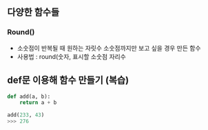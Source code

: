 ## 다양한 함수들
### Round()
* 소숫점이 반복될 때 원하는 자릿수 소숫점까지만 보고 싶을 경우 만든 함수
* 사용법 : round(숫자, 표시할 소숫점 자리수

## def문 이용해 함수 만들기 (복습)
```python
def add(a, b):
    return a + b

add(233, 43)
>>> 276
```
